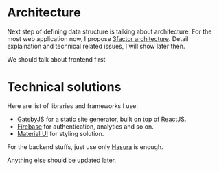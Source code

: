 # Architecture

Next step of defining data structure is talking about architecture. For the most web application now, I propose [3factor architecture](https://3factor.app/). Detail explaination and technical related issues, I will show later then.

We should talk about frontend first

# Technical solutions

Here are list of libraries and frameworks I use:
- [GatsbyJS](https://www.gatsbyjs.com/) for a static site generator, built on top of [ReactJS](https://reactjs.org/).
- [Firebase](https://firebase.google.com/) for authentication, analytics and so on.
- [Material UI](https://material-ui.com/) for styling solution.

For the backend stuffs, just use only [Hasura](https://hasura.io/) is enough.

Anything else should be updated later.

